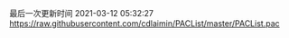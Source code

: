 最后一次更新时间 2021-03-12 05:32:27
https://raw.githubusercontent.com/cdlaimin/PACList/master/PACList.pac

